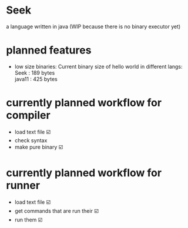 # Seek
a language written in java (WIP because there is no binary executor yet)
# planned features
 * low size binaries:
Current binary size of hello world in different langs:  
Seek : 189 bytes  
java11 : 425 bytes
# currently planned workflow for compiler
 * load text file ☑️
 * check syntax
 * make pure binary ☑️
# currently planned workflow for runner
 * load text file ☑️
 * get commands that are run their ☑️
 * run them ☑️
